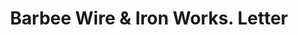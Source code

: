 ---
doi: 10.7916/D8VM5Q9M
date_other: '1898'
date_other_textual: '1898'
form: correspondence
genre:
- Letters (correspondence)
name:
- Barbee Wire & Iron Works
object_in_context_url: https://biggert.cul.columbia.edu/items/view/ave_biggert_00160
subject_hierarchical_geographic:
- Chicago, Illinois, United States
subject_name:
- Barbee Wire & Iron Works
title: Barbee Wire & Iron Works. Letter
sort_title: Barbee Wire & Iron Works. Letter
call_number: ave_biggert_00160
coordinates:
- 41.83694444444445,-87.68472222222222
pid: ave_biggert_00160
identifiers: ave_biggert_00160
thumbnail: https://derivativo-3.library.columbia.edu/iiif/2/ldpd:345220/full/!256,256/0/native.jpg
permalink: /biggert/ave_biggert_00160/
layout: iiif-image-page
---